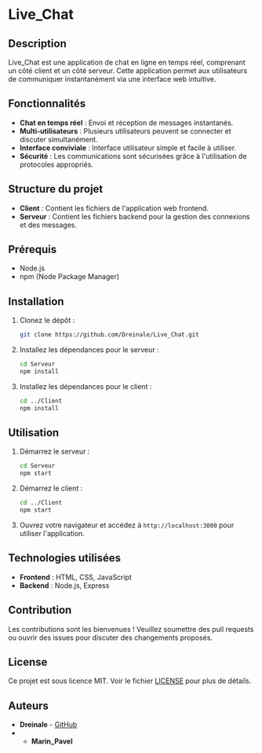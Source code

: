# Live_Chat

## Description
Live_Chat est une application de chat en ligne en temps réel, comprenant un côté client et un côté serveur. Cette application permet aux utilisateurs de communiquer instantanément via une interface web intuitive.

## Fonctionnalités
- **Chat en temps réel** : Envoi et réception de messages instantanés.
- **Multi-utilisateurs** : Plusieurs utilisateurs peuvent se connecter et discuter simultanément.
- **Interface conviviale** : Interface utilisateur simple et facile à utiliser.
- **Sécurité** : Les communications sont sécurisées grâce à l'utilisation de protocoles appropriés.

## Structure du projet
- **Client** : Contient les fichiers de l'application web frontend.
- **Serveur** : Contient les fichiers backend pour la gestion des connexions et des messages.

## Prérequis
- Node.js
- npm (Node Package Manager)

## Installation
1. Clonez le dépôt :
   ```bash
   git clone https://github.com/Dreinale/Live_Chat.git
   ```
2. Installez les dépendances pour le serveur :
   ```bash
   cd Serveur
   npm install
   ```
3. Installez les dépendances pour le client :
   ```bash
   cd ../Client
   npm install
   ```

## Utilisation
1. Démarrez le serveur :
   ```bash
   cd Serveur
   npm start
   ```
2. Démarrez le client :
   ```bash
   cd ../Client
   npm start
   ```
3. Ouvrez votre navigateur et accédez à `http://localhost:3000` pour utiliser l'application.

## Technologies utilisées
- **Frontend** : HTML, CSS, JavaScript
- **Backend** : Node.js, Express

## Contribution
Les contributions sont les bienvenues ! Veuillez soumettre des pull requests ou ouvrir des issues pour discuter des changements proposés.

## License
Ce projet est sous licence MIT. Voir le fichier [LICENSE](LICENSE) pour plus de détails.

## Auteurs
- **Dreinale** - [GitHub](https://github.com/Dreinale)
- - **Marin_Pavel**
